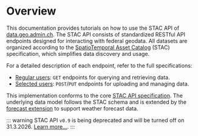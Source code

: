 # Overview

This documentation provides tutorials on how to use the STAC API of [data.geo.admin.ch](https://data.geo.admin.ch/).
The STAC API consists of standardized RESTful API endpoints designed for interacting with federal geodata.
All datasets are organized according to the [SpatioTemporal Asset Catalog](https://stacspec.org) (STAC) specification, which simplifies data discovery and usage.

For a detailed description of each endpoint, refer to the full specifications:

- [Regular users](https://data.geo.admin.ch/api/stac/static/spec/v1/api.html): `GET` endpoints for querying and retrieving data.
- [Selected users](https://data.geo.admin.ch/api/stac/static/spec/v1/apitransactional.html): `POST`/`PUT` endpoints for uploading and managing data.

This implementation conforms to the core [STAC API specification](https://github.com/radiantearth/stac-api-spec).
The underlying data model follows the STAC schema and is extended by the [forecast extension](https://github.com/stac-extensions/forecast) to support weather forecast data.

::: warning
STAC API `v0.9` is being deprecated and will be turned off on 31.3.2026. [Learn more...](/download-data/stac-api/migrate09-10.md).
:::
